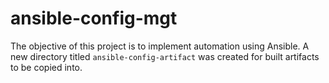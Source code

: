 # ansible-config-mgt

The objective of this project is to implement automation using Ansible.
A new directory titled `ansible-config-artifact` was created for built artifacts to be copied into.
